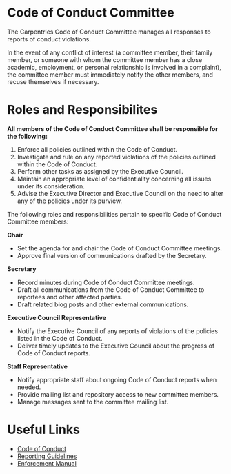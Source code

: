# Code of Conduct Committee
The Carpentries Code of Conduct Committee manages all responses to reports of conduct violations.

In the event of any conflict of interest (a committee member, their family member, or someone with whom the committee member has a close academic, employment, or personal relationship is involved in a complaint), the committee member must immediately notify the other members, and recuse themselves if necessary.
 
# Roles and Responsibilites
__All members of the Code of Conduct Committee shall be responsible for the following:__
1. Enforce all policies outlined within the Code of Conduct.
2. Investigate and rule on any reported violations of the policies outlined within the Code of Conduct.
3. Perform other tasks as assigned by the Executive Council.
4. Maintain an appropriate level of confidentiality concerning all issues under its consideration.
5. Advise the Executive Director and Executive Council on the need to alter any of the policies under its purview.

The following roles and responsibilities pertain to specific Code of Conduct Committee members:

**Chair**
- Set the agenda for and chair the Code of Conduct Committee meetings.
- Approve final version of communications drafted by the Secretary.

**Secretary**
- Record minutes during Code of Conduct Committee meetings.
- Draft all communications from the Code of Conduct Committee to reportees and other affected parties.
- Draft related blog posts and other external communications.

**Executive Council Representative**
- Notify the Executive Council of any reports of violations of the policies listed in the Code of Conduct.
- Deliver timely updates to the Executive Council about the progress of Code of Conduct reports.

**Staff Representative**
- Notify appropriate staff about ongoing Code of Conduct reports when needed.
- Provide mailing list and repository access to new committee members.
- Manage messages sent to the committee mailing list.

# Useful Links
- [Code of Conduct](https://software-carpentry.org/conduct/)
- [Reporting Guidelines](https://software-carpentry.org/CoC-reporting/)
- [Enforcement Manual](https://software-carpentry.org/CoC-enforcement/)
